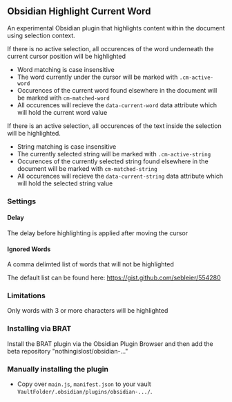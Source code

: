 ## Obsidian Highlight Current Word

An experimental Obsidian plugin that highlights content within the document using selection context.

If there is no active selection, all occurences of the word underneath the current cursor position will be highlighted
- Word matching is case insensitive
- The word currently under the cursor will be marked with `.cm-active-word`
- Occurences of the current word found elsewhere in the document will be marked with `cm-matched-word`
- All occurences will recieve the `data-current-word` data attribute which will hold the current word value

If there is an active selection, all occurences of the text inside the selection will be highlighted.
- String matching is case insensitive
- The currently selected string will be marked with `.cm-active-string`
- Occurences of the currently selected string found elsewhere in the document will be marked with `cm-matched-string`
- All occurences will recieve the `data-current-string` data attribute which will hold the selected string value

### Settings

#### Delay

The delay before highlighting is applied after moving the cursor

#### Ignored Words

A comma delimted list of words that will not be highlighted

The default list can be found here: https://gist.github.com/sebleier/554280

### Limitations

Only words with 3 or more characters will be highlighted

### Installing via BRAT

Install the BRAT plugin via the Obsidian Plugin Browser and then add the beta repository "nothingislost/obsidian-..."

### Manually installing the plugin

- Copy over `main.js`, `manifest.json` to your vault `VaultFolder/.obsidian/plugins/obsidian-.../`.
